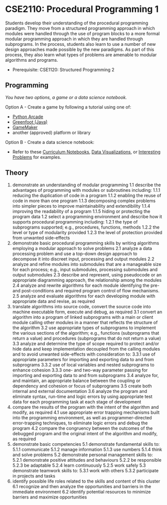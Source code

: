 # CSE2110: Procedural Programming 1

Students develop their understanding of the procedural programming paradigm. They move from a structured programming approach in which modules were handled through the use of program blocks to a more formal modular programming approach in which they are handled through subprograms. In the process, students also learn to use a number of new design approaches made possible by the new paradigms. As part of this process, they also learn what types of problems are amenable to modular algorithms and programs.

* Prerequisite: CSE1120: Structured Programming 2

## Programming

*You have two options, a game or a data science notebook.*

Option A - Create a game by following a tutorial using one of:
* [Python Arcade](https://api.arcade.academy/en/latest)
* [Greenfoot (Java)](https://www.greenfoot.org)
* [GameMaker](https://gamemaker.io/en/gamemaker)
* another (approved) platform or library

Option B - Create a data science notebook:
* Refer to these [Curriculum Notebooks](https://github.com/callysto/curriculum-notebooks), [Data Visualizations](https://github.com/callysto/data-viz-of-the-week), or [Interesting Problems](https://github.com/callysto/interesting-problems) for examples.

## Theory

1. demonstrate an understanding of modular programming
1.1 describe the advantages of programming with modules or subroutines including:
1.1.1 reducing the duplication of code in a program
1.1.2 enabling the reuse of code in more than one program
1.1.3 decomposing complex problems into simpler pieces to improve maintainability and extendibility
1.1.4 improving the readability of a program
1.1.5 hiding or protecting the program data
1.2 select a programming environment and describe how it supports procedural programming including:
1.2.1 the type of subprograms supported; e.g., procedures, functions, methods
1.2.2 the level or type of modularity provided
1.2.3 the level of protection provided from unwanted side-effects
2. demonstrate basic procedural programming skills by writing algorithms employing a modular approach to solve problems
2.1 analyze a data processing problem and use a top-down design approach to decompose it into discreet input, processing and output modules
2.2 analyze and refine modules into submodules that are a manageable size for each process; e.g., input submodules, processing submodules and output submodules
2.3 describe and represent, using pseudocode or an appropriate diagramming approach, the relationship among the modules
2.4 analyze and rewrite algorithms for each module identifying the pre- and post-conditions and required program control of flow mechanisms.
2.5 analyze and evaluate algorithms for each developing module with appropriate data and revise, as required
3. translate algorithms into source code, convert the source code into machine executable form, execute and debug, as required
3.1 convert an algorithm into a program of linked subprograms with a main or client module calling other modules in a manner that reflects the structure of the algorithm
3.2 use appropriate types of subprograms to implement the various sections of the algorithm; e.g., functions (subprograms that return a value) and procedures (subprograms that do not return a value)
3.3 analyze and determine the type of scope required to protect and/or hide data and keep implementation decoupled from the calling modules and to avoid unwanted side-effects with consideration to:
3.3.1 use of appropriate parameters for importing and exporting data to and from subprograms
3.3.2 use of local variables and nested subprograms to enhance cohesion
3.3.3 one- and two-way parameter passing for importing and exporting data to and from subprograms
3.4 analyze for, and maintain, an appropriate balance between the coupling or dependency and cohesion or focus of subprograms
3.5 create both internal and external documentation
3.6 analyze the program and eliminate syntax, run-time and logic errors by using appropriate test data for each programming task at each stage of development
4. compare the results of the program with the intent of the algorithm and modify, as required
4.1 use appropriate error trapping mechanisms built into the programming environment, as well as programmer-directed error-trapping techniques, to eliminate logic errors and debug the program
4.2 compare the congruency between the outcomes of the debugged program and the original intent of the algorithm and modify, as required
5. demonstrate basic competencies
5.1 demonstrate fundamental skills to:
5.1.1 communicate
5.1.2 manage information
5.1.3 use numbers
5.1.4 think and solve problems
5.2 demonstrate personal management skills to:
5.2.1 demonstrate positive attitudes and behaviours
5.2.2 be responsible
5.2.3 be adaptable
5.2.4 learn continuously
5.2.5 work safely
5.3 demonstrate teamwork skills to:
5.3.1 work with others
5.3.2 participate in projects and tasks
6. identify possible life roles related to the skills and content of this cluster
6.1 recognize and then analyze the opportunities and barriers in the immediate environment
6.2 identify potential resources to minimize barriers and maximize opportunities 
